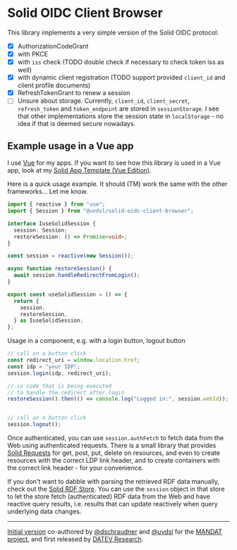 # Solid OIDC Client Browser

This library implements a very simple version of the Solid OIDC protocol:

- [x] AuthorizationCodeGrant
- [x] with PKCE
- [x] with `iss` check (TODO double check if necessary to check token iss as well)
- [x] with dynamic client registration (TODO support provided `client_id` and client profile documents)
- [x] RefreshTokenGrant to renew a session
- [ ] Unsure about storage. Currently, `client_id`, `client_secret`, `refresh_token` and `token_endpoint` are stored in `sessionStorage`. I see that other implementations store the session state in `localStorage` - no idea if that is deemed secure nowadays.

## Example usage in a Vue app

I use [Vue](https://vuejs.org/) for my apps. If you want to see how this library is used in a Vue app, look at my [Solid App Template (Vue Edition)](https://github.com/uvdsl/solid-app-template-vue).

Here is a quick usage example. It should (TM) work the same with the other frameworks... Let me know.

```ts
import { reactive } from "vue";
import { Session } from "@uvdsl/solid-oidc-client-browser";

interface IuseSolidSession {
  session: Session;
  restoreSession: () => Promise<void>;
}

const session = reactive(new Session());

async function restoreSession() {
  await session.handleRedirectFromLogin();
}

export const useSolidSession = () => {
  return {
    session,
    restoreSession,
  } as IuseSolidSession;
};
```

Usage in a component, e.g. with a login button, logout button
```ts
// call on a button click
const redirect_uri = window.location.href;
const idp = "your IDP";
session.login(idp, redirect_uri);

// in code that is being executed
// to handle the redirect after login
restoreSession().then(() => console.log("Logged in:", session.webId));


// call on a button click
session.logout();
```

Once authenticated, you can use `session.authFetch` to fetch data from the Web using authenticated requests.
There is a small library that provides [Solid Requests](https://github.com/uvdsl/solid-requests) for get, post, put, delete on resources, and even to create resources with the correct LDP link header, and to create containers with the correct link header - for your convenience.

If you don't want to dabble with parsing the retrieved RDF data manually, check out the [Solid RDF Store](https://github.com/uvdsl/solid-rdf-store).
You can use the `session` object in that store to let the store fetch (authenticated) RDF data from the Web and have reactive query results, i.e. results that can update reactively when query underlying data changes.

---

[Initial version](https://github.com/DATEV-Research/Solid-B2B-showcase-libs) co-authored by [@dschraudner](https://github.com/dschraudner) and [@uvdsl](https://github.com/uvdsl) for the [MANDAT project](https://github.com/mandat-project), and first released by [DATEV Research](https://github.com/DATEV-Research).

